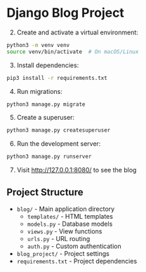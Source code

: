 # Django Blog Project


2. Create and activate a virtual environment:
```bash
python3 -m venv venv
source venv/bin/activate  # On macOS/Linux
```

3. Install dependencies:
```bash
pip3 install -r requirements.txt
```

4. Run migrations:
```bash
python3 manage.py migrate
```

5. Create a superuser:
```bash
python3 manage.py createsuperuser
```

6. Run the development server:
```bash
python3 manage.py runserver
```

7. Visit http://127.0.0.1:8080/ to see the blog

## Project Structure
- `blog/` - Main application directory
  - `templates/` - HTML templates
  - `models.py` - Database models
  - `views.py` - View functions
  - `urls.py` - URL routing
  - `auth.py` - Custom authentication
- `blog_project/` - Project settings
- `requirements.txt` - Project dependencies 
